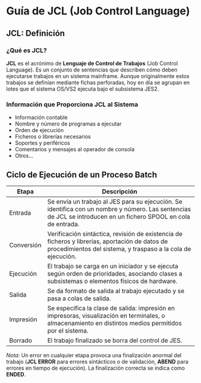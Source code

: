 # Guía de JCL (Job Control Language)

## JCL: Definición

### ¿Qué es JCL?

**JCL** es el acrónimo de **Lenguaje de Control de Trabajos** (Job Control Language). Es un conjunto de sentencias que describen cómo deben ejecutarse trabajos en un sistema mainframe. Aunque originalmente estos trabajos se definían mediante fichas perforadas, hoy en día se agrupan en lotes que el sistema OS/VS2 ejecuta bajo el subsistema JES2.

### Información que Proporciona JCL al Sistema

- Información contable
- Nombre y número de programas a ejecutar
- Orden de ejecución
- Ficheros o librerías necesarios
- Soportes y periféricos
- Comentarios y mensajes al operador de consola
- Otros...

## Ciclo de Ejecución de un Proceso Batch

| Etapa       | Descripción                                                                                                                                                  |
|-------------|--------------------------------------------------------------------------------------------------------------------------------------------------------------|
| Entrada     | Se envía un trabajo al JES para su ejecución. Se identifica con un nombre y número. Las sentencias de JCL se introducen en un fichero SPOOL en cola de entrada. |
| Conversión  | Verificación sintáctica, revisión de existencia de ficheros y librerías, aportación de datos de procedimientos del sistema, y traspaso a la cola de ejecución. |
| Ejecución   | El trabajo se carga en un iniciador y se ejecuta según orden de prioridades, asociando clases a subsistemas o elementos físicos de hardware.                   |
| Salida      | Se da formato de salida al trabajo ejecutado y se pasa a colas de salida.                                                                                     |
| Impresión   | Se especifica la clase de salida: impresión en impresoras, visualización en terminales, o almacenamiento en distintos medios permitidos por el sistema.      |
| Borrado     | El trabajo finalizado se borra del control de JES.                                                                                                             |

*Nota*: Un error en cualquier etapa provoca una finalización anormal del trabajo (**JCL ERROR** para errores sintácticos o de validación, **ABEND** para errores en tiempo de ejecución). La finalización correcta se indica como **ENDED**.
